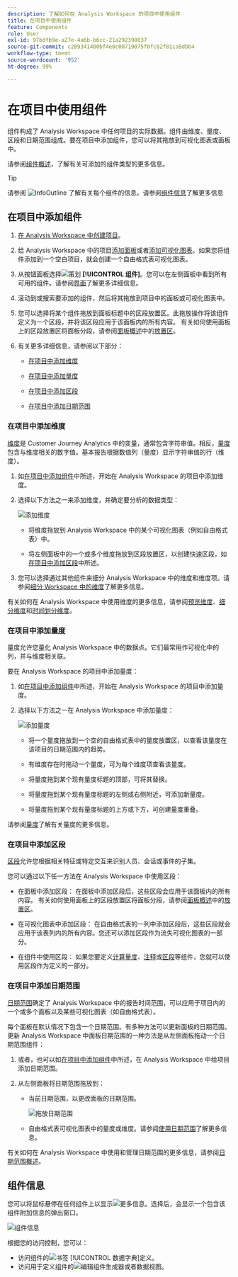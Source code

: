 ```yaml
---
description: 了解如何在 Analysis Workspace 的项目中使用组件
title: 在项目中使用组件
feature: Components
role: User
exl-id: 97bdfb9e-a27e-4a6b-b6cc-21a292398037
source-git-commit: c209341400bf4e0c00719075f0fc82f81ca9dbb4
workflow-type: tm+mt
source-wordcount: '952'
ht-degree: 99%

---
```


# 在项目中使用组件

组件构成了 Analysis Workspace 中任何项目的实际数据。组件由维度、量度、区段和日期范围组成。要在项目中添加组件，您可以将其拖放到可视化图表或面板中。

请参阅[组件概述](/help/components/overview.md)，了解有关可添加的组件类型的更多信息。

>[!TIP]
>
>请参阅 ![InfoOutline](/help/assets/icons/InfoOutline.svg) 了解有关每个组件的信息。请参阅[组件信息](#component-info)了解更多信息

## 在项目中添加组件

1. [在 Analysis Workspace 中创建项目](/help/analysis-workspace/build-workspace-project/create-projects.md)。

1. 给 Analysis Workspace 中的项目[添加面板](/help/analysis-workspace/c-panels/panels.md#create-a-panel)或者[添加可视化图表](/help/analysis-workspace/visualizations/freeform-analysis-visualizations.md#add-visualizations-to-a-panel)。如果您将组件添加到一个空白项目，就会创建一个自由格式表可视化图表。

1. 从按钮面板选择![策划](/help/assets/icons/Curate.svg) **[!UICONTROL 组件]**。您可以在左侧面板中看到所有可用的组件。请参阅[界面](/help/analysis-workspace/home.md#interface)了解更多详细信息。

1. 滚动到或搜索要添加的组件，然后将其拖放到项目中的面板或可视化图表中。

1. 您可以选择将某个组件拖放到面板标题中的区段放置区。此拖放操作将该组件定义为一个区段，并将该区段应用于该面板内的所有内容。
有关如何使用面板上的区段放置区将面板分段，请参阅[面板概述](/help/analysis-workspace/c-panels/panels.md)中的[放置区](/help/analysis-workspace/c-panels/panels.md#drop-zone)。

1. 有关更多详细信息，请参阅以下部分：

   * [在项目中添加维度](#add-dimensions-to-a-project)

   * [在项目中添加量度](#add-metrics-to-a-project)

   * [在项目中添加区段](#add-segments-to-a-project)

   * [在项目中添加日期范围](#add-date-ranges-to-a-project)

### 在项目中添加维度

[维度](/help/components/dimensions/overview.md)是 Customer Journey Analytics 中的变量，通常包含字符串值。相反，[量度](/help/components/calc-metrics/calc-metr-overview.md)包含与维度相关的数字值。基本报告根据数值列（量度）显示字符串值的行（维度）。

1. 如[在项目中添加组件](#add-components-to-a-project)中所述，开始在 Analysis Workspace 的项目中添加维度。

1. 选择以下方法之一来添加维度，并确定要分析的数据类型：

   ![添加维度](/help/components/assets/add-dimension.gif)

   * 将维度拖放到 Analysis Workspace 中的某个可视化图表（例如自由格式表）中。

   * 将左侧面板中的一个或多个维度拖放到区段放置区，以创建快速区段，如[在项目中添加区段](#add-filters-to-a-project)中所述。

1. 您可以选择通过其他组件来细分 Analysis Workspace 中的维度和维度项。请参阅[细分 Workspace 中的维度](/help/components/dimensions/t-breakdown-fa.md)了解更多信息。

有关如何在 Analysis Workspace 中使用维度的更多信息，请参阅[预览维度](/help/components/dimensions/view-dimensions.md)、[细分维度](/help/components/dimensions/t-breakdown-fa.md)和[时间划分维度](/help/components/dimensions/time-parting-dimensions.md)。

### 在项目中添加量度

量度允许您量化 Analysis Workspace 中的数据点。它们最常用作可视化中的列，并与维度相关联。

要在 Analysis Workspace 的项目中添加量度：

1. 如[在项目中添加组件](#add-components-to-a-project)中所述，开始在 Analysis Workspace 的项目中添加量度。



1. 选择以下方法之一在 Analysis Workspace 中添加量度：

   ![添加量度](/help/components/assets/add-metric.gif)

   * 将一个量度拖放到一个空的自由格式表中的量度放置区，以查看该量度在该项目的日期范围内的趋势。

   * 有维度存在时拖动一个量度，可为每个维度项查看该量度。

   * 将量度拖到某个现有量度标题的顶部，可将其替换。

   * 将量度拖到某个现有量度标题的左侧或右侧附近，可添加新量度。

   * 将量度拖到某个现有量度标题的上方或下方，可创建量度重叠。


请参阅[量度](/help/components/apply-create-metrics.md)了解有关量度的更多信息。

### 在项目中添加区段

[区段](/help/components/segments/seg-overview.md)允许您根据相关特征或特定交互来识别人员、会话或事件的子集。

您可以通过以下任一方法在 Analysis Workspace 中使用区段：

* 在面板中添加区段：
在面板中添加区段后，这些区段会应用于该面板内的所有内容。
有关如何使用面板上的区段放置区将面板分段，请参阅[面板概述](/help/analysis-workspace/c-panels/panels.md)中的[放置区](/help/analysis-workspace/c-panels/panels.md#drop-zone)。

* 在可视化图表中添加区段：
在自由格式表的一列中添加区段后，这些区段就会应用于该表列内的所有内容。您还可以添加区段作为流失可视化图表的一部分。

* 在组件中使用区段：
如果您要定义[计算量度](/help/components/calc-metrics/cm-workflow/metrics-with-segments.md)、[注释](/help/components/annotations/create-annotations.md#annotation-builder)或[区段](/help/components/segments/seg-builder.md)等组件，您就可以使用区段作为定义的一部分。


### 在项目中添加日期范围

[日期范围](/help/components/date-ranges/overview.md)确定了 Analysis Workspace 中的报告时间范围，可以应用于项目内的一个或多个面板以及某些可视化图表（如自由格式表）。

每个面板在默认情况下包含一个日期范围。有多种方法可以更新面板的日期范围。更新 Analysis Workspace 中面板日期范围的一种方法是从左侧面板拖动一个日期范围组件：

1. 或者，也可以如[在项目中添加组件](#add-components-to-a-project)中所述，在 Analysis Workspace 中给项目添加日期范围。

1. 从左侧面板将日期范围拖放到：

   * 当前日期范围，以更改面板的日期范围。

     ![拖放日期范围](assets/add-date-range.gif)

   * 自由格式表可视化图表中的量度或维度。请参阅[使用日期范围](/help/components/date-ranges/overview.md#use-date-ranges)了解更多信息。

有关如何在 Analysis Workspace 中使用和管理日期范围的更多信息，请参阅[日期范围概述](/help/components/date-ranges/overview.md)。

## 组件信息

您可以将鼠标悬停在任何组件上以显示![更多信息](/help/assets/icons/InfoOutline.svg)。选择后，会显示一个包含该组件附加信息的弹出窗口。

![组件信息](assets/component-info.png)

根据您的访问控制，您可以：

* 访问组件的![书签](/help/assets/icons/Bookmark.svg) [!UICONTROL 数据字典]定义。
* 访问用于定义组件的![编辑](/help/assets/icons/Edit.svg)组件生成器或者数据视图。
